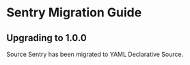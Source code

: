 # Sentry Migration Guide

## Upgrading to 1.0.0
Source Sentry has been migrated to YAML Declarative Source. 
